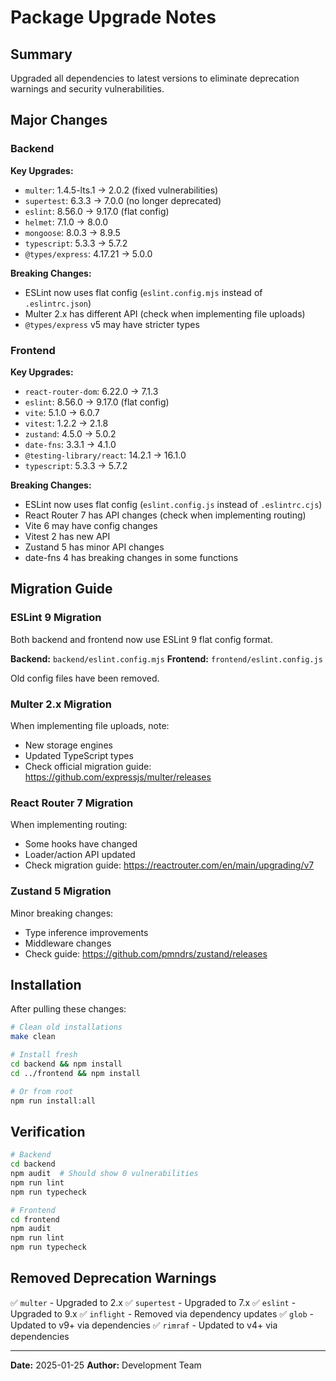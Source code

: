 # Package Upgrade Notes

## Summary

Upgraded all dependencies to latest versions to eliminate deprecation warnings and security vulnerabilities.

## Major Changes

### Backend

**Key Upgrades:**
- `multer`: 1.4.5-lts.1 → 2.0.2 (fixed vulnerabilities)
- `supertest`: 6.3.3 → 7.0.0 (no longer deprecated)
- `eslint`: 8.56.0 → 9.17.0 (flat config)
- `helmet`: 7.1.0 → 8.0.0
- `mongoose`: 8.0.3 → 8.9.5
- `typescript`: 5.3.3 → 5.7.2
- `@types/express`: 4.17.21 → 5.0.0

**Breaking Changes:**
- ESLint now uses flat config (`eslint.config.mjs` instead of `.eslintrc.json`)
- Multer 2.x has different API (check when implementing file uploads)
- `@types/express` v5 may have stricter types

### Frontend

**Key Upgrades:**
- `react-router-dom`: 6.22.0 → 7.1.3
- `eslint`: 8.56.0 → 9.17.0 (flat config)
- `vite`: 5.1.0 → 6.0.7
- `vitest`: 1.2.2 → 2.1.8
- `zustand`: 4.5.0 → 5.0.2
- `date-fns`: 3.3.1 → 4.1.0
- `@testing-library/react`: 14.2.1 → 16.1.0
- `typescript`: 5.3.3 → 5.7.2

**Breaking Changes:**
- ESLint now uses flat config (`eslint.config.js` instead of `.eslintrc.cjs`)
- React Router 7 has API changes (check when implementing routing)
- Vite 6 may have config changes
- Vitest 2 has new API
- Zustand 5 has minor API changes
- date-fns 4 has breaking changes in some functions

## Migration Guide

### ESLint 9 Migration

Both backend and frontend now use ESLint 9 flat config format.

**Backend:** `backend/eslint.config.mjs`
**Frontend:** `frontend/eslint.config.js`

Old config files have been removed.

### Multer 2.x Migration

When implementing file uploads, note:
- New storage engines
- Updated TypeScript types
- Check official migration guide: https://github.com/expressjs/multer/releases

### React Router 7 Migration

When implementing routing:
- Some hooks have changed
- Loader/action API updated
- Check migration guide: https://reactrouter.com/en/main/upgrading/v7

### Zustand 5 Migration

Minor breaking changes:
- Type inference improvements
- Middleware changes
- Check guide: https://github.com/pmndrs/zustand/releases

## Installation

After pulling these changes:

```bash
# Clean old installations
make clean

# Install fresh
cd backend && npm install
cd ../frontend && npm install

# Or from root
npm run install:all
```

## Verification

```bash
# Backend
cd backend
npm audit  # Should show 0 vulnerabilities
npm run lint
npm run typecheck

# Frontend
cd frontend
npm audit
npm run lint
npm run typecheck
```

## Removed Deprecation Warnings

✅ `multer` - Upgraded to 2.x
✅ `supertest` - Upgraded to 7.x
✅ `eslint` - Upgraded to 9.x
✅ `inflight` - Removed via dependency updates
✅ `glob` - Updated to v9+ via dependencies
✅ `rimraf` - Updated to v4+ via dependencies

---

**Date:** 2025-01-25
**Author:** Development Team
